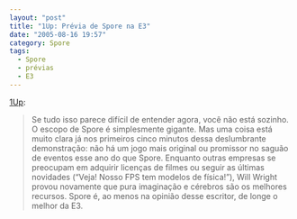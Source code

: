 ```yaml
---
layout: "post"
title: "1Up: Prévia de Spore na E3"
date: "2005-08-16 19:57"
category: Spore
tags:
  - Spore
  - prévias
  - E3
---
```


[1Up](http://www.1up.com/do/previewPage?cId=3140925&did=1):

> Se tudo isso parece difícil de entender agora, você não está sozinho. O escopo de Spore é simplesmente gigante. Mas uma coisa está muito clara já nos primeiros cinco minutos dessa deslumbrante demonstração: não há um jogo mais original ou promissor no saguão de eventos esse ano do que Spore. Enquanto outras empresas se preocupam em adquirir licenças de filmes ou seguir as últimas novidades (“Veja! Nosso FPS tem modelos de física!”), Will Wright provou novamente que pura imaginação e cérebros são os melhores recursos. Spore é, ao menos na opinião desse escritor, de longe o melhor da E3. 
